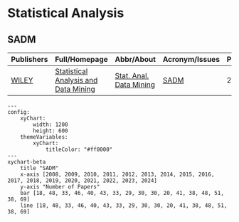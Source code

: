 # Statistical Analysis

## SADM

|Publishers|Full/Homepage|Abbr/About|Acronym/Issues|Period/DBLP|Top/Early|CCF|CAS|JCR|IF|Keywords/Google|
|-         |-            |-         |-             |-          |-        |-  |-  |-  |- |-              |
|[WILEY](https://www.wiley.com/)|[Statistical Analysis and Data Mining](https://onlinelibrary.wiley.com/journal/19321872)|[Stat. Anal. Data Mining](https://onlinelibrary.wiley.com/page/journal/19321872/homepage/productinformation.html)|[SADM](https://onlinelibrary.wiley.com/loi/19321872)|2008 -|False||4|||[Data Mining](https://www.google.com/search?q=Data+Mining); [Statistical Analysis](https://www.google.com/search?q=Statistical+Analysis)|

```mermaid
---
config:
    xyChart:
        width: 1200
        height: 600
    themeVariables:
        xyChart:
            titleColor: "#ff0000"
---
xychart-beta
    title "SADM"
    x-axis [2008, 2009, 2010, 2011, 2012, 2013, 2014, 2015, 2016, 2017, 2018, 2019, 2020, 2021, 2022, 2023, 2024]
    y-axis "Number of Papers"
    bar [18, 48, 33, 46, 40, 43, 33, 29, 30, 30, 20, 41, 38, 48, 51, 38, 69]
    line [18, 48, 33, 46, 40, 43, 33, 29, 30, 30, 20, 41, 38, 48, 51, 38, 69]
```

